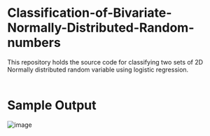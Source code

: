 # Classification-of-Bivariate-Normally-Distributed-Random-numbers
This repository holds the source code for classifying two sets of 2D Normally distributed random variable using logistic regression.
<br><br><h1>
Sample Output<br></h1>
![image](https://user-images.githubusercontent.com/105206332/167391161-feb8326c-3ddd-4068-9976-e4c9450f81bd.png)
